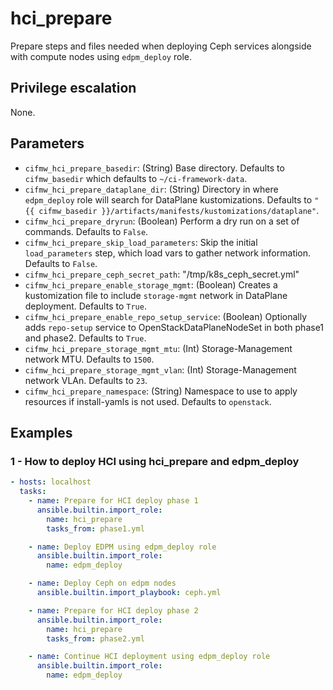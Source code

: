 # hci_prepare
Prepare steps and files needed when deploying Ceph services alongside with compute nodes using `edpm_deploy` role.

## Privilege escalation
None.

## Parameters
* `cifmw_hci_prepare_basedir`: (String) Base directory. Defaults to `cifmw_basedir` which defaults to `~/ci-framework-data`.
* `cifmw_hci_prepare_dataplane_dir`: (String) Directory in where `edpm_deploy` role will search for DataPlane kustomizations. Defaults to `"{{ cifmw_basedir }}/artifacts/manifests/kustomizations/dataplane"`.
* `cifmw_hci_prepare_dryrun`: (Boolean) Perform a dry run on a set of commands. Defaults to `False`.
* `cifmw_hci_prepare_skip_load_parameters`: Skip the initial `load_parameters` step, which load vars to gather network information. Defaults to `False`.
* `cifmw_hci_prepare_ceph_secret_path`: "/tmp/k8s_ceph_secret.yml"
* `cifmw_hci_prepare_enable_storage_mgmt`: (Boolean) Creates a kustomization file to include `storage-mgmt` network in DataPlane deployment. Defaults to `True`.
* `cifmw_hci_prepare_enable_repo_setup_service`: (Boolean) Optionally adds `repo-setup` service to OpenStackDataPlaneNodeSet in both phase1 and phase2. Defaults to `True`.
* `cifmw_hci_prepare_storage_mgmt_mtu`: (Int) Storage-Management network MTU. Defaults to `1500`.
* `cifmw_hci_prepare_storage_mgmt_vlan`: (Int) Storage-Management network VLAn. Defaults to `23`.
* `cifmw_hci_prepare_namespace`: (String) Namespace to use to apply resources if install-yamls is not used. Defaults to `openstack`.

## Examples
### 1 - How to deploy HCI using hci_prepare and edpm_deploy
```yaml
- hosts: localhost
  tasks:
    - name: Prepare for HCI deploy phase 1
      ansible.builtin.import_role:
        name: hci_prepare
        tasks_from: phase1.yml

    - name: Deploy EDPM using edpm_deploy role
      ansible.builtin.import_role:
        name: edpm_deploy

    - name: Deploy Ceph on edpm nodes
      ansible.builtin.import_playbook: ceph.yml

    - name: Prepare for HCI deploy phase 2
      ansible.builtin.import_role:
        name: hci_prepare
        tasks_from: phase2.yml

    - name: Continue HCI deployment using edpm_deploy role
      ansible.builtin.import_role:
        name: edpm_deploy
```
